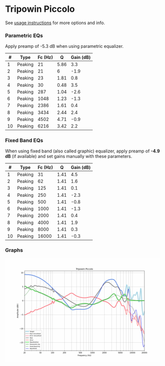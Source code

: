# Tripowin Piccolo
See [usage instructions](https://github.com/jaakkopasanen/AutoEq#usage) for more options and info.

### Parametric EQs
Apply preamp of -5.3 dB when using parametric equalizer.

|   # | Type    |   Fc (Hz) |    Q |   Gain (dB) |
|-----|---------|-----------|------|-------------|
|   1 | Peaking |        21 | 5.86 |         3.3 |
|   2 | Peaking |        21 | 6    |        -1.9 |
|   3 | Peaking |        23 | 1.81 |         0.8 |
|   4 | Peaking |        30 | 0.48 |         3.5 |
|   5 | Peaking |       287 | 1.04 |        -2.6 |
|   6 | Peaking |      1048 | 1.23 |        -1.3 |
|   7 | Peaking |      2386 | 1.61 |         0.4 |
|   8 | Peaking |      3434 | 2.44 |         2.4 |
|   9 | Peaking |      4502 | 4.71 |        -0.9 |
|  10 | Peaking |      6216 | 3.42 |         2.2 |

### Fixed Band EQs
When using fixed band (also called graphic) equalizer, apply preamp of **-4.9 dB** (if available) and set gains manually with these parameters.

|   # | Type    |   Fc (Hz) |    Q |   Gain (dB) |
|-----|---------|-----------|------|-------------|
|   1 | Peaking |        31 | 1.41 |         4.5 |
|   2 | Peaking |        62 | 1.41 |         1.6 |
|   3 | Peaking |       125 | 1.41 |         0.1 |
|   4 | Peaking |       250 | 1.41 |        -2.3 |
|   5 | Peaking |       500 | 1.41 |        -0.8 |
|   6 | Peaking |      1000 | 1.41 |        -1.3 |
|   7 | Peaking |      2000 | 1.41 |         0.4 |
|   8 | Peaking |      4000 | 1.41 |         1.9 |
|   9 | Peaking |      8000 | 1.41 |         0.3 |
|  10 | Peaking |     16000 | 1.41 |        -0.3 |

### Graphs
![](./Tripowin%20Piccolo.png)
